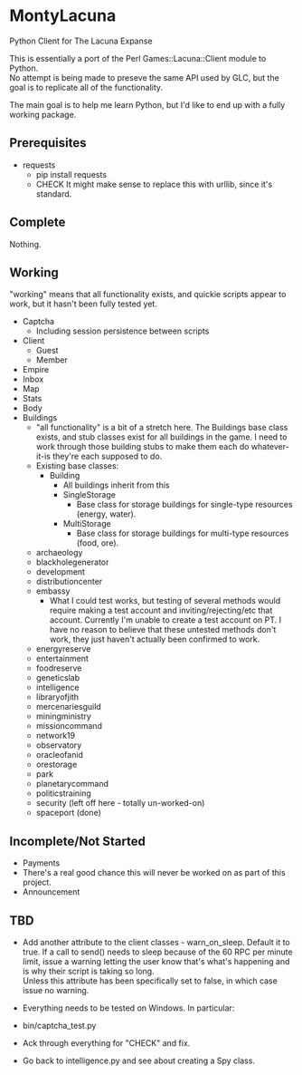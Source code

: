 MontyLacuna
===========

Python Client for The Lacuna Expanse

This is essentially a port of the Perl Games::Lacuna::Client module to Python.  
No attempt is being made to preseve the same API used by GLC, but the goal is 
to replicate all of the functionality.

The main goal is to help me learn Python, but I'd like to end up with a fully 
working package.

## Prerequisites
- requests
  - pip install requests
  - CHECK It might make sense to replace this with urllib, since it's standard.

## Complete
Nothing.

## Working
"working" means that all functionality exists, and quickie scripts appear to 
work, but it hasn't been fully tested yet.

- Captcha
  - Including session persistence between scripts
- Client
  - Guest
  - Member
- Empire
- Inbox
- Map
- Stats
- Body
- Buildings
  - "all functionality" is a bit of a stretch here.  The Buildings base class 
exists, and stub classes exist for all buildings in the game.  I need to work 
through those building stubs to make them each do whatever-it-is they're each 
supposed to do.
  - Existing base classes:
    - Building
      - All buildings inherit from this
      - SingleStorage
        - Base class for storage buildings for single-type resources (energy, water).
      - MultiStorage
        - Base class for storage buildings for multi-type resources (food, ore).
  - archaeology
  - blackholegenerator
  - development
  - distributioncenter
  - embassy
    - What I could test works, but testing of several methods would require making a test 
      account and inviting/rejecting/etc that account.  Currently I'm unable to create a 
      test account on PT.  I have no reason to believe that these untested methods don't 
      work, they just haven't actually been confirmed to work.
  - energyreserve
  - entertainment
  - foodreserve
  - geneticslab
  - intelligence
  - libraryofjith
  - mercenariesguild
  - miningministry
  - missioncommand
  - network19
  - observatory
  - oracleofanid
  - orestorage
  - park
  - planetarycommand
  - politicstraining
  - security (left off here - totally un-worked-on)
  - spaceport (done)

## Incomplete/Not Started
- Payments
 - There's a real good chance this will never be worked on as part of this 
   project.
- Announcement

## TBD
- Add another attribute to the client classes - warn_on_sleep.  Default it to true.  If a 
  call to send() needs to sleep because of the 60 RPC per minute limit, issue a warning 
  letting the user know that's what's happening and is why their script is taking so long.  
  Unless this attribute has been specifically set to false, in which case issue no 
  warning.

- Everything needs to be tested on Windows.  In particular:
 - bin/captcha_test.py

- Ack through everything for "CHECK" and fix.

- Go back to intelligence.py and see about creating a Spy class.

